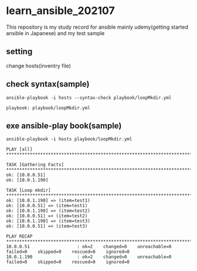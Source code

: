 # learn_ansible_202107
This repository is my study record for ansible
mainly udemy(getting started ansible in Japanese) and my test sample

## setting

change hosts(inventry file)

## check syntax(sample)
```
ansible-playbook -i hosts --syntax-check playbook/loopMkdir.yml 

playbook: playbook/loopMkdir.yml
```


## exe ansible-play book(sample)
```
ansible-playbook -i hosts playbook/loopMkdir.yml 

PLAY [all] *****************************************************************************************

TASK [Gathering Facts] *****************************************************************************
ok: [10.0.0.51]
ok: [10.0.1.190]

TASK [Loop mkdir] **********************************************************************************
ok: [10.0.1.190] => (item=test1)
ok: [10.0.0.51] => (item=test1)
ok: [10.0.1.190] => (item=test2)
ok: [10.0.0.51] => (item=test2)
ok: [10.0.1.190] => (item=test3)
ok: [10.0.0.51] => (item=test3)

PLAY RECAP *****************************************************************************************
10.0.0.51                  : ok=2    changed=0    unreachable=0    failed=0    skipped=0    rescued=0    ignored=0   
10.0.1.190                 : ok=2    changed=0    unreachable=0    failed=0    skipped=0    rescued=0    ignored=0   

``` 
 

